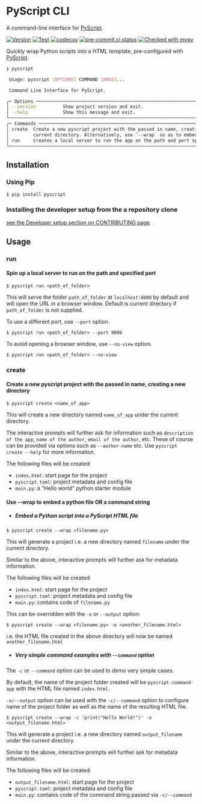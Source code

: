 # PyScript CLI

A command-line interface for [PyScript](https://pyscript.net).


[![Version](https://img.shields.io/pypi/v/pyscript.svg)](https://pypi.org/project/pyscript/)
[![Test](https://github.com/pyscript/pyscript-cli/actions/workflows/test.yml/badge.svg)](https://github.com/pyscript/pyscript-cli/actions/workflows/test.yml)
[![codecov](https://codecov.io/gh/pyscript/pyscript-cli/branch/main/graph/badge.svg?token=dCxt9oBQPL)](https://codecov.io/gh/pyscript/pyscript-cli)
[![pre-commit.ci status](https://results.pre-commit.ci/badge/github/pyscript/pyscript-cli/main.svg)](https://results.pre-commit.ci/latest/github/pyscript/pyscript-cli/main)
[![Checked with mypy](http://www.mypy-lang.org/static/mypy_badge.svg)](http://mypy-lang.org/)

Quickly wrap Python scripts into a HTML template, pre-configured with [PyScript](https://pyscript.net).

```bash
❯ pyscript

 Usage: pyscript [OPTIONS] COMMAND [ARGS]...

 Command Line Interface for PyScript.

╭─ Options ──────────────────────────────────────────────────────────────────────────────────────╮
│ --version          Show project version and exit.                                              │
│ --help             Show this message and exit.                                                 │
╰────────────────────────────────────────────────────────────────────────────────────────────────╯
╭─ Commands ─────────────────────────────────────────────────────────────────────────────────────╮
│ create  Create a new pyscript project with the passed in name, creating a new directory in the │
│         current directory. Alternatively, use `--wrap` so as to embed a python file instead.   │
│ run     Creates a local server to run the app on the path and port specified.                  │
╰────────────────────────────────────────────────────────────────────────────────────────────────╯

```

## Installation

### Using Pip

```shell
$ pip install pyscript
```

### Installing the developer setup from the a repository clone


[see the Developer setup section on CONTRIBUTING page](CONTRIBUTING.md)

## Usage

### run

#### Spin up a local server to run on the path and specified port

```shell
$ pyscript run <path_of_folder>
```

This will serve the folder `path_of_folder` at `localhost:8000` by default
and will open the URL in a browser window. Default is current directory if
`path_of_folder` is not supplied.

To use a different port, use `--port` option.

```shell
$ pyscript run <path_of_folder> --port 9000
```

To avoid opening a browser window, use `--no-view` option.

```shell
$ pyscript run <path_of_folder> --no-view
```

### create

#### Create a new pyscript project with the passed in name, creating a new directory

```shell
$ pyscript create <name_of_app>
```

This will create a new directory named `name_of_app` under the current directory.

The interactive prompts will further ask for information such as `description of the app`,
`name of the author`, `email of the author`, etc. These of course can be provided via
options such as `--author-name` etc. Use `pyscript create --help` for more information.

The following files will be created:

- `index.html`: start page for the project
- `pyscript.toml`: project metadata and config file
- `main.py`: a "Hello world" python starter module

#### Use --wrap to embed a python file OR a command string

- ##### Embed a Python script into a PyScript HTML file

```shell
$ pyscript create --wrap <filename.py>
```

This will generate a project i.e. a new directory named `filename` under the current directory.

Similar to the above, interactive prompts will further ask for metadata information.

The following files will be created:

- `index.html`: start page for the project
- `pyscript.toml`: project metadata and config file
- `main.py`: contains code of `filename.py`

This can be overridden with the `-o` or `--output` option:

```shell
$ pyscript create --wrap <filename.py> -o <another_filename.html>
```

i.e. the HTML file created in the above directory will now be named `another_filename.html`

- ##### Very simple command examples with `--command` option

The `-c` or `--command` option can be used to demo very simple cases.

By default, the name of the project folder created will be `pyscript-command-app` with the HTML file named `index.html`.

`-o/--output` option can be used with the `-c/--command` option to configure name of the project folder as well
as the name of the resulting HTML file.

```shell
$ pyscript create --wrap -c 'print("Hello World!")' -o <output_filename.html>
```

This will generate a project i.e. a new directory named `output_filename` under the current directory.

Similar to the above, interactive prompts will further ask for metadata information.

The following files will be created:

- `output_filename.html`: start page for the project
- `pyscript.toml`: project metadata and config file
- `main.py`: contains code of the command string passed via `-c/--command`
